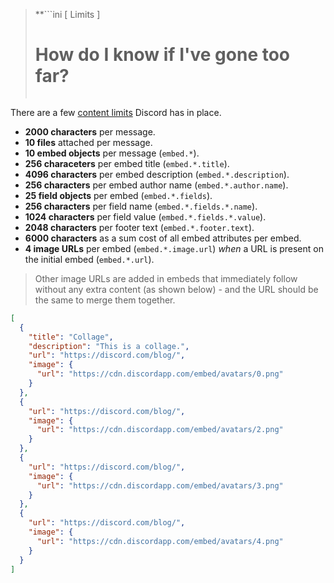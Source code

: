 > **```ini
>                 [ Limits ]
>   # How do I know if I've gone too far? #  
> ```**

There are a few [content limits](https://discord.com/developers/docs/resources/channel#embed-limits "Embed Limits") Discord has in place.

- **2000 characters** per message.
- **10 files** attached per message.
- **10 embed objects** per message (`embed.*`).
- **256 characeters** per embed title (`embed.*.title`).
- **4096 characters** per embed description (`embed.*.description`).
- **256 characters** per embed author name (`embed.*.author.name`).
- **25 field objects** per embed (`embed.*.fields`).
- **256 characters** per field name (`embed.*.fields.*.name`).
- **1024 characters** per field value (`embed.*.fields.*.value`).
- **2048 characters** per footer text (`embed.*.footer.text`).
- **6000 characters** as a sum cost of all embed attributes per embed.
- **4 image URLs** per embed (`embed.*.image.url`) *when* a URL is present on the initial embed (`embed.*.url`).
> Other image URLs are added in embeds that immediately follow without any extra content (as shown below) - and the URL should be the same to merge them together.

```json
[
  {
    "title": "Collage",
    "description": "This is a collage.",
    "url": "https://discord.com/blog/",
    "image": {
      "url": "https://cdn.discordapp.com/embed/avatars/0.png"
    }
  },
  {
    "url": "https://discord.com/blog/",
    "image": {
      "url": "https://cdn.discordapp.com/embed/avatars/2.png"
    }
  },
  {
    "url": "https://discord.com/blog/",
    "image": {
      "url": "https://cdn.discordapp.com/embed/avatars/3.png"
    }
  },
  {
    "url": "https://discord.com/blog/",
    "image": {
      "url": "https://cdn.discordapp.com/embed/avatars/4.png"
    }
  }
]
```
